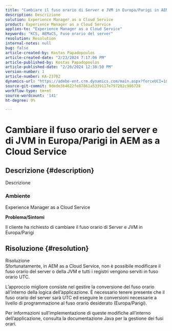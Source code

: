 ```yaml
---
title: "Cambiare il fuso orario di Server e JVM in Europa/Parigi in AEM as a Cloud Service"
description: Descrizione
solution: Experience Manager as a Cloud Service
product: Experience Manager as a Cloud Service
applies-to: "Experience Manager as a Cloud Service"
keywords: "KCS, AEMaCS, Fuso orario del server"
resolution: Resolution
internal-notes: null
bug: false
article-created-by: Kostas Papadopoulos
article-created-date: "2/23/2024 7:17:06 PM"
article-published-by: Kostas Papadopoulos
article-published-date: "2/26/2024 12:38:50 PM"
version-number: 1
article-number: KA-23702
dynamics-url: "https://adobe-ent.crm.dynamics.com/main.aspx?forceUCI=1&pagetype=entityrecord&etn=knowledgearticle&id=70e1851c-80d2-ee11-9079-6045bd006c82"
source-git-commit: 9dede3b4622fe87861a5339117e797202c986728
workflow-type: tm+mt
source-wordcount: '141'
ht-degree: 9%

---
```


# Cambiare il fuso orario del server e di JVM in Europa/Parigi in AEM as a Cloud Service

## Descrizione {#description}

Descrizione<br>

### <b>Ambiente</b>


Experience Manager as a Cloud Service

<b>Problema/Sintomi</b>

Il cliente ha richiesto di cambiare il fuso orario di Server e JVM in Europa/Parigi


## Risoluzione {#resolution}

Risoluzione<br>
Sfortunatamente, in AEM as a Cloud Service, non è possibile modificare il fuso orario del server o della JVM e tutti i registri vengono serviti in fuso orario UTC.

L’approccio migliore consiste nel gestire la conversione del fuso orario all’interno della logica dell’applicazione. È necessario tenere presente che il fuso orario del server sarà UTC ed eseguire le conversioni necessarie a livello di programmazione al fuso orario desiderato (Europa/Parigi).

Per informazioni sull’implementazione di queste modifiche all’interno dell’applicazione, consulta la documentazione Java per la gestione dei fusi orari.

